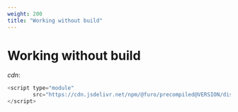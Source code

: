 ```yaml
---
weight: 200
title: "Working without build"
---
```


# Working without build

*cdn*:
```js
<script type="module"
        src="https://cdn.jsdelivr.net/npm/@furo/precompiled@VERSION/dist/{{.module}}.js">
</script>
```
